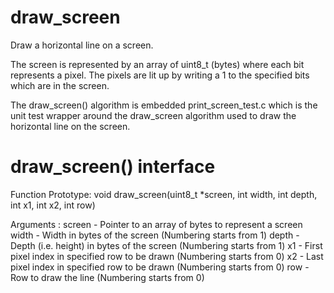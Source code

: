 # draw_screen
Draw a horizontal line on a screen.

The screen is represented by an array of uint8_t (bytes) where each bit represents a pixel.
The pixels are lit up by writing a 1 to the specified bits which are in the screen.

The draw_screen() algorithm is embedded print_screen_test.c which is the unit test wrapper around
the draw_screen algorithm used to draw the horizontal line on the screen.

# draw_screen() interface

Function Prototype: void draw_screen(uint8_t *screen, int width, int depth, int x1, int x2, int row)

Arguments : screen  - Pointer to an array of bytes to represent a screen
            width   - Width in bytes of the screen (Numbering starts from 1)
            depth   - Depth (i.e. height) in bytes of the screen (Numbering starts from 1)
            x1      - First pixel index in specified row to be drawn (Numbering starts from 0)
            x2      - Last pixel index in specified row to be drawn (Numbering starts from 0)
            row     - Row to draw the line (Numbering starts from 0)
